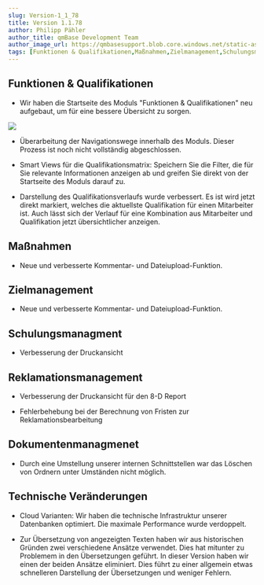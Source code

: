```yaml
---
slug: Version-1_1_78
title: Version 1.1.78
author: Philipp Pähler
author_title: qmBase Development Team
author_image_url: https://qmbasesupport.blob.core.windows.net/static-assets/img/persons/paehler_round.png
tags: [Funktionen & Qualifikationen,Maßnahmen,Zielmanagement,Schulungsmanagment,Reklamationsmanagement,Dokumentenmanagmenet,Technische Veränderungen, Changelog]
---
```

## Funktionen & Qualifikationen

*   Wir haben die Startseite des Moduls "Funktionen & Qualifikationen" neu aufgebaut, um für eine bessere Übersicht zu sorgen.

![](https://caqadmin.blob.core.windows.net/releasenotes/63-images/mceclip0.png)

*   Überarbeitung der Navigationswege innerhalb des Moduls. Dieser Prozess ist noch nicht vollständig abgeschlossen.

*   Smart Views für die Qualifikationsmatrix: Speichern Sie die Filter, die für Sie relevante Informationen anzeigen ab und greifen Sie direkt von der Startseite des Moduls darauf zu.

*   Darstellung des Qualifikationsverlaufs wurde verbessert. Es ist wird jetzt direkt markiert, welches die aktuellste Qualifikation für einen Mitarbeiter ist. Auch lässt sich der Verlauf für eine Kombination aus Mitarbeiter und Qualifikation jetzt übersichtlicher anzeigen.

## Maßnahmen

*   Neue und verbesserte Kommentar- und Dateiupload-Funktion.

## Zielmanagement

*   Neue und verbesserte Kommentar- und Dateiupload-Funktion.

## Schulungsmanagment

*   Verbesserung der Druckansicht

## Reklamationsmanagement

*   Verbesserung der Druckansicht für den 8-D Report

*   Fehlerbehebung bei der Berechnung von Fristen zur Reklamationsbearbeitung

## Dokumentenmanagmenet

*   Durch eine Umstellung unserer internen Schnittstellen war das Löschen von Ordnern unter Umständen nicht möglich.

## Technische Veränderungen

*   Cloud Varianten: Wir haben die technische Infrastruktur unserer Datenbanken optimiert. Die maximale Performance wurde verdoppelt.

*   Zur Übersetzung von angezeigten Texten haben wir aus historischen Gründen zwei verschiedene Ansätze verwendet. Dies hat mitunter zu Problemem in den Übersetzungen geführt. In dieser Version haben wir einen der beiden Ansätze eliminiert. Dies führt zu einer allgemein etwas schnelleren Darstellung der Übersetzungen und weniger Fehlern.